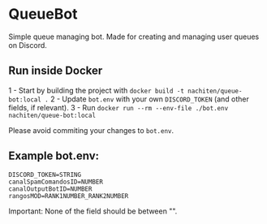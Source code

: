 # QueueBot
Simple queue managing bot. Made for creating and managing user queues on Discord.

## Run inside Docker

1 - Start by building the project with `docker build -t nachiten/queue-bot:local .`
2 - Update `bot.env` with your own `DISCORD_TOKEN` (and other fields, if relevant).
3 - Run `docker run --rm --env-file ./bot.env nachiten/queue-bot:local`

Please avoid commiting your changes to `bot.env`.

## Example bot.env:

```
DISCORD_TOKEN=STRING
canalSpamComandosID=NUMBER
canalOutputBotID=NUMBER
rangosMOD=RANK1NUMBER_RANK2NUMBER
```

Important: None of the field should be between "".